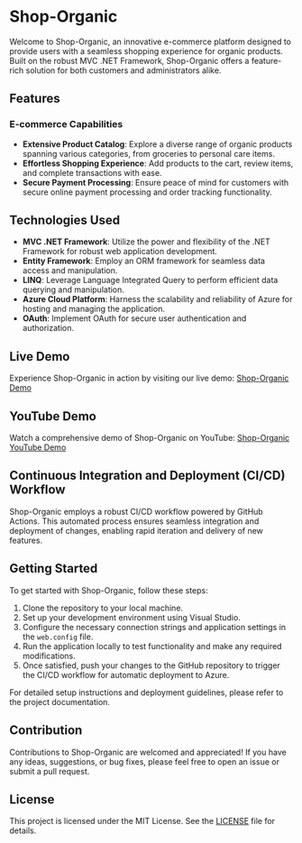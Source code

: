 # Shop-Organic

Welcome to Shop-Organic, an innovative e-commerce platform designed to provide users with a seamless shopping experience for organic products. Built on the robust MVC .NET Framework, Shop-Organic offers a feature-rich solution for both customers and administrators alike.

## Features
### E-commerce Capabilities
- **Extensive Product Catalog**: Explore a diverse range of organic products spanning various categories, from groceries to personal care items.
- **Effortless Shopping Experience**: Add products to the cart, review items, and complete transactions with ease.
- **Secure Payment Processing**: Ensure peace of mind for customers with secure online payment processing and order tracking functionality.

## Technologies Used
- **MVC .NET Framework**: Utilize the power and flexibility of the .NET Framework for robust web application development.
- **Entity Framework**: Employ an ORM framework for seamless data access and manipulation.
- **LINQ**: Leverage Language Integrated Query to perform efficient data querying and manipulation.
- **Azure Cloud Platform**: Harness the scalability and reliability of Azure for hosting and managing the application.
- **OAuth**: Implement OAuth for secure user authentication and authorization.

## Live Demo
Experience Shop-Organic in action by visiting our live demo: [Shop-Organic Demo](https://shoporganic.azurewebsites.net/)

## YouTube Demo
Watch a comprehensive demo of Shop-Organic on YouTube: [Shop-Organic YouTube Demo](https://www.youtube.com/your-youtube-demo-link)

## Continuous Integration and Deployment (CI/CD) Workflow
Shop-Organic employs a robust CI/CD workflow powered by GitHub Actions. This automated process ensures seamless integration and deployment of changes, enabling rapid iteration and delivery of new features.

## Getting Started
To get started with Shop-Organic, follow these steps:
1. Clone the repository to your local machine.
2. Set up your development environment using Visual Studio.
3. Configure the necessary connection strings and application settings in the `web.config` file.
4. Run the application locally to test functionality and make any required modifications.
5. Once satisfied, push your changes to the GitHub repository to trigger the CI/CD workflow for automatic deployment to Azure.

For detailed setup instructions and deployment guidelines, please refer to the project documentation.

## Contribution
Contributions to Shop-Organic are welcomed and appreciated! If you have any ideas, suggestions, or bug fixes, please feel free to open an issue or submit a pull request.

## License
This project is licensed under the MIT License. See the [LICENSE](LICENSE) file for details.

